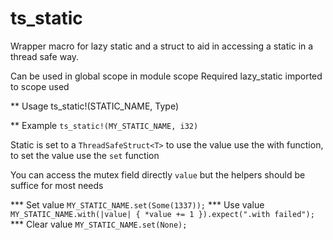 # ts_static
Wrapper macro for lazy static and a struct to aid in accessing a static in a thread safe way.

Can be used in global scope in module scope
Required lazy_static imported to scope used

** Usage
ts_static!(STATIC_NAME, Type)

** Example
`ts_static!(MY_STATIC_NAME, i32)`

Static is set to a `ThreadSafeStruct<T>` to use the value
use the with function, to set the value use the `set` function

You can access the mutex field directly `value` but the helpers should
be suffice for most needs

 *** Set value
 `MY_STATIC_NAME.set(Some(1337));`
*** Use value
`MY_STATIC_NAME.with(|value| { *value += 1 }).expect(".with failed");`
*** Clear value
`MY_STATIC_NAME.set(None);`
